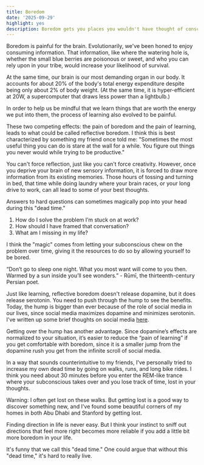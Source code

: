 ```yaml
---
title: Boredom
date: '2025-09-29'
highlight: yes
description: Boredom gets you places you wouldn't have thought of consciously.
---
```


Boredom is painful for the brain. Evolutionarily, we've been honed to enjoy consuming information. That information, like where the watering hole is, whether the small blue berries are poisonous or sweet, and who you can rely upon in your tribe, would increase your likelihood of survival.

At the same time, our brain is our most demanding organ in our body. It accounts for about 20% of the body's total energy expenditure despite being only about 2% of body weight. (At the same time, it is hyper-efficient at 20W, a supercomputer that draws less power than a lightbulb.)

In order to help us be mindful that we learn things that are worth the energy we put into them, the process of learning also evolved to be painful.

These two competing effects: the pain of boredom and the pain of learning, leads to what could be called reflective boredom. I think this is best characterized by something my friend once told me: "Sometimes the most useful thing you can do is stare at the wall for a while. You figure out things you never would while trying to be productive."

You can't force reflection, just like you can't force creativity. However, once you deprive your brain of new sensory information, it is forced to draw more information from its existing memories. Those hours of tossing and turning in bed, that time while doing laundry where your brain races, or your long drive to work, can all lead to some of your best thoughts.

Answers to hard questions can sometimes magically pop into your head during this "dead time."

1. How do I solve the problem I’m stuck on at work?
2. How should I have framed that conversation?
3. What am I missing in my life?

I think the "magic" comes from letting your subconscious chew on the problem over time, giving it the resources to do so by allowing yourself to be bored.

“Don’t go to sleep one night. What you most want will come to you then. Warmed by a sun inside you’ll see wonders.” - Rūmī, the thirteenth-century Persian poet.

Just like learning, reflective boredom doesn't release dopamine, but it does release serotonin. You need to push through the hump to see the benefits. Today, the hump is bigger than ever because of the role of social media in our lives, since social media maximizes dopamine and minimizes serotonin. I've written up some brief thoughts on social media [here](/writings/social-media).

Getting over the hump has another advantage. Since dopamine’s effects are normalized to your situation, it’s easier to reduce the “pain of learning” if you get comfortable with boredom, since it is a smaller jump from the dopamine rush you get from the infinite scroll of social media. 

In a way that sounds counterintuitive to my friends, I've personally tried to increase my own dead time by going on walks, runs, and long bike rides. I think you need about 30 minutes before you enter the REM-like trance where your subconscious takes over and you lose track of time, lost in your thoughts.

Warning: I often get lost on these walks. But getting lost is a good way to discover something new, and I've found some beautiful corners of my homes in both Abu Dhabi and Stanford by getting lost.

Finding direction in life is never easy. But I think your instinct to sniff out directions that feel more right becomes more reliable if you add a little bit more boredom in your life. 

It's funny that we call this "dead time." One could argue that without this "dead time," it's hard to really live.